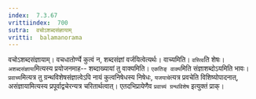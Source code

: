 ```yaml
---
index:  7.3.67
vrittiindex:  700
sutra:  वचोऽशब्दसंज्ञायाम्
vritti:  balamanorama 
---
```


वचोऽशब्दसंज्ञायाम्। वचधातोर्ण्ये कुत्वं न, शब्दसंज्ञां वर्जयित्वेत्यर्थः। वाच्यमिति। `वस्त्वि`ति शेषः। `अशब्दसंज्ञाया`मित्यस्य प्रयोजनमाह-- शब्दाख्यायां तु वाक्यमिति। `एकतिङ् वाक्य`मिति संज्ञाशब्दोऽयमिति भावः। `प्रवाच्य`मित्यत्र तु ग्रन्थविशेषसंज्ञात्वेऽपि नायं कुत्वनिषेधस्य निषेधः, `यजयाचे`त्यत्र प्रवचेति विशिष्योपादनात्, असंज्ञायामित्यस्य प्रपूर्वाद्वचेरन्यत्र चरितार्थत्वात्। एतदभिप्रायेणैव `प्रवाच्यं ग्रन्थविशेष` इत्युक्तं प्राक्।

